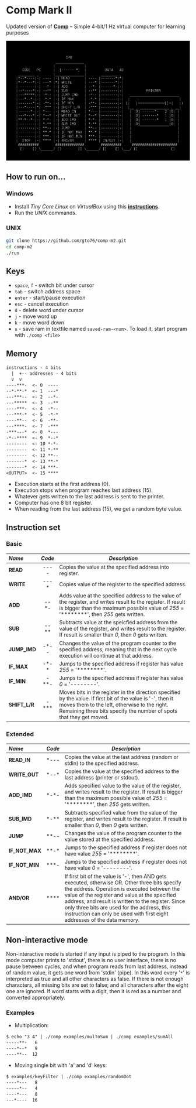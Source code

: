Comp Mark II
============

Updated version of [**Comp**](https://github.com/gto76/comp-cpp) – Simple 4-bit/1 Hz virtual computer for learning purposes

![screenshot](doc/screenshot.png)

How to run on…
--------------

### Windows

* Install *Tiny Core Linux* on *VirtualBox* using this [**instructions**](https://github.com/gto76/my-linux-setup/tree/gh-pages/conf-files/tiny-core-linux).
* Run the *UNIX* commands.

### UNIX
```bash
git clone https://github.com/gto76/comp-m2.git
cd comp-m2
./run
```

Keys
----
* `space`, `f` - switch bit under cursor
* `tab` - switch address space
* `enter` - start/pause execution
* `esc` - cancel execution
* `d` - delete word under cursor
* `j` - move word up
* `k` - move word down
* `s` - save ram in textfile named `saved-ram-<num>`. To load it, start program with `./comp <file>`

Memory
------
```
instructions - 4 bits
  |  +-- addresses - 4 bits
  v  v
----***-  <- 0  ----
--*-**-*  <- 1  ---*
---***--  <- 2  --*-
---*****  <- 3  --**
----***-  <- 4  -*--
---***-*  <- 5  -*-*
----**--  <- 6  -**-
---****-  <- 7  -***
-***---*  <- 8  *---
-*--****  <- 9  *--*
--------  <- 10 *-*-
--------  <- 11 *-**
--------  <- 12 **--
-------*  <- 13 **-*
-------*  <- 14 ***-
<OUTPUT>  <- 15 ****
```

* Execution starts at the first address (0). 
* Execution stops when program reaches last address (15).
* Whatever gets written to the last address is sent to the printer.
* Computer has one 8 bit register.
* When reading from the last address (15), we get a random byte value.

Instruction set
---------------

### Basic
 _Name_        | _Code_ | _Description_  
:------------- |:------:| --------------------------------------------------------
**READ**       | ----   | Copies the value at the specified address into register.  
**WRITE**      | ---\*  | Copies value of the register to the specified address.  
**ADD**        | --\*-  | Adds value at the specified address to the value of the register, and writes result to the register. If result is bigger than the maximum possible value of _255_ = '********', then _255_ gets written. 
**SUB**        | --\*\* | Subtracts value at the speicfied address from the value of the register, and writes result to the register. If result is smaller than _0_, then _0_ gets written.  
**JUMP_IMD**   | -\*--  | Changes the value of the program counter to the specified address, meaning that in the next cycle execution will continue at that address.  
**IF_MAX**     | -\*-\* | Jumps to the specified address if register has value _255_ = '********'. 
**IF_MIN**     | -\*\*- | Jumps to the specified address if register has value _0_ = '--------'. 
**SHIFT_L/R**  | -\*\*\*| Moves bits in the register in the direction specified by the value. If first bit of the value is '-', then it moves them to the left, otherwise to the right. Remaining three bits specify the number of spots that they get moved.

### Extended
 _Name_        | _Code_ | _Description_  
:------------- |:------:| --------------------------------------------------------
**READ_IN**    | \*---  | Copies the value at the last address (random or stdin) to the specified address.
**WRITE_OUT**  | \*--\* | Copies the value at the specified address to the last address (printer or stdout).
**ADD_IMD**    | \*-\*- | Adds specified value to the value of the register, and writes result to the register. If result is bigger than the maximum possible value of _255_ = '********', then _255_ gets written. 
**SUB_IMD**    | \*-\*\*| Subtracts specified value from the value of the register, and writes result to the register. If result is smaller than _0_, then _0_ gets written.
**JUMP**       | \*\*-- | Changes the value of the program counter to the value stored at the specified address.
**IF_NOT_MAX** | \*\*-* | Jumps to the specified address if register does not have value _255_ = '********'. 
**IF_NOT_MIN** | \*\*\*-| Jumps to the specified address if register does not have value _0_ = '--------'. 
**AND/OR**     | \*\*\*\* | If first bit of the value is '-', then AND gets executed, otherwise OR. Other three bits specify the address. Operation is executed between the value of the register and value at the specified address, and result is written to the register. Since only three bits are used for the address, this instruction can only be used with first eight addresses of the data memory.

Non-interactive mode
--------------------
Non-interactive mode is started if any input is piped to the program. In this mode computer prints to 'stdout', there is no
user interface, there is no pause between cycles, and when program reads from last address, instead of random value, it
gets one word from 'stdin' (pipe). In this word every '`*`' is interpreted as true and all other characters as false. If there
is not enough characters, all missing bits are set to false; and all characters after the eight one are ignored. If word starts with a digit, then it is red as a number and converted appropriately.

### Examples
* Multiplication:
```
$ echo "3 4" | ./comp examples/mulToSum | ./comp examples/sumAll
-----**-   6
----*--*   9
----**--  12
```

* Moving single bit with 'a' and 'd' keys:
```
$ examples/keyFilter | ./comp examples/randomDot
----*---   8
-----*--   4
----*---   8
---*----  16
```







